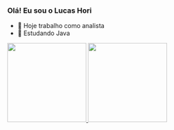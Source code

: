 ### Olá! Eu sou o Lucas Hori


- 🔭 Hoje trabalho como analista
- 🌱 Estudando Java

<div>
  <a href="https://github.com/Lucashori">
  <img height="180em" src="https://github-readme-stats.vercel.app/api?username=LucasHori&show_icons=true&theme=dark&include_all_commits=true&count_private=true"/>
  <img height="180em" src="https://github-readme-stats.vercel.app/api/top-langs/?username=LucasHori&layout=compact&langs_count=7&theme=dark"/>
  </a>
</div>
